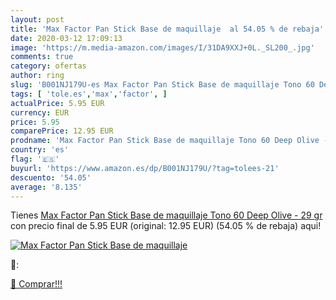 ```yaml
---
layout: post
title: 'Max Factor Pan Stick Base de maquillaje  al 54.05 % de rebaja'
date: 2020-03-12 17:09:13
image: 'https://m.media-amazon.com/images/I/31DA9XXJ+0L._SL200_.jpg'
comments: true
category: ofertas
author: ring
slug: 'B001NJ179U-es Max Factor Pan Stick Base de maquillaje Tono 60 Deep Olive...'
tags: [ 'tole.es','max','factor', ]
actualPrice: 5.95 EUR
currency: EUR
price: 5.95
comparePrice: 12.95 EUR
prodname: 'Max Factor Pan Stick Base de maquillaje Tono 60 Deep Olive - 29 gr'
country: 'es'
flag: '🇪🇸'
buyurl: 'https://www.amazon.es/dp/B001NJ179U/?tag=tolees-21'
descuento: '54.05'
average: '8.135'
---
```


Tienes [Max Factor Pan Stick Base de maquillaje Tono 60 Deep Olive - 29 gr](https://www.amazon.es/dp/B001NJ179U/?tag=tolees-21) con precio final de  5.95 EUR (original: 12.95 EUR) (54.05 %  de rebaja) aqui!

[![Max Factor Pan Stick Base de maquillaje ](https://m.media-amazon.com/images/I/31DA9XXJ+0L._SL200_.jpg)](https://www.amazon.es/dp/B001NJ179U/?tag=tolees-21)

🔎:


[🛒 Comprar!!!](https://www.amazon.es/dp/B001NJ179U/?tag=tolees-21)
